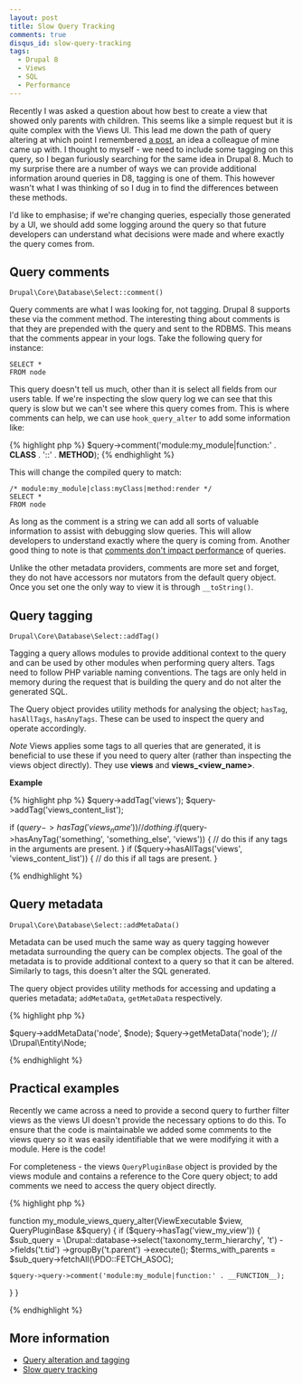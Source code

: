 ```yaml
---
layout: post
title: Slow Query Tracking
comments: true
disqus_id: slow-query-tracking
tags:
  - Drupal 8
  - Views
  - SQL
  - Performance
---
```


Recently I was asked a question about how best to create a view that showed only parents with children. This seems like a simple request but it is quite complex with the Views UI. This lead me down the path of query altering at which point I remembered [a post](https://jacobbednarz.com/posts/tracking-sql-queries), an idea a colleague of mine came up with. I thought to myself - we need to include some tagging on this query, so I began furiously searching for the same idea in Drupal 8. Much to my surprise there are a number of ways we can provide additional information around queries in D8, tagging is one of them. This however wasn't what I was thinking of so I dug in to find the differences between these methods.

I'd like to emphasise; if we're changing queries, especially those generated by a UI, we should add some logging around the query so that future developers can understand what decisions were made and where exactly the query comes from.

## Query comments

```
Drupal\Core\Database\Select::comment()
```

Query comments are what I was looking for, not tagging. Drupal 8 supports these via the comment method. The interesting thing about comments is that they are prepended with the query and sent to the RDBMS. This means that the comments appear in your logs. Take the following query for instance:

```
SELECT *
FROM node
```

This query doesn't tell us much, other than it is select all fields from our users table. If we're inspecting the slow query log we can see that this query is slow but we can't see where this query comes from. This is where comments can help, we can use `hook_query_alter` to add some information like:

{% highlight php %}
$query->comment('module:my_module|function:' . __CLASS__ . '::' . __METHOD__);
{% endhighlight %}

This will change the compiled query to match:

```
/* module:my_module|class:myClass|method:render */
SELECT *
FROM node
```

As long as the comment is a string we can add all sorts of valuable information to assist with debugging slow queries. This will allow developers to understand exactly where the query is coming from. Another good thing to note is that [comments don't impact performance](https://sqlperformance.com/2016/11/sql-performance/comments-hamper-performance) of queries.

Unlike the other metadata providers, comments are more set and forget, they do not have accessors nor mutators from the default query object. Once you set one the only way to view it is through `__toString()`.

## Query tagging

```
Drupal\Core\Database\Select::addTag()
```

Tagging a query allows modules to provide additional context to the query and can be used by other modules when performing query alters. Tags need to follow PHP variable naming conventions. The tags are only held in memory during the request that is building the query and do not alter the generated SQL.

The Query object provides utility methods for analysing the object; `hasTag`, `hasAllTags`, `hasAnyTags`. These can be used to inspect the query and operate accordingly.

*Note* Views applies some tags to all queries that are generated, it is beneficial to use these if you need to query alter (rather than inspecting the views object directly). They use **views** and **views_<view_name>**.

**Example**

{% highlight php %}
$query->addTag('views');
$query->addTag('views_content_list');

if ($query->hasTag('views_name')) {
  // do thing.
}
if ($query->hasAnyTag('something', 'something_else', 'views')) {
  // do this if any tags in the arguments are present.
}
if ($query->hasAllTags('views', 'views_content_list')) {
  // do this if all tags are present.
}

{% endhighlight %}

## Query metadata

```
Drupal\Core\Database\Select::addMetaData()
```

Metadata can be used much the same way as query tagging however metadata surrounding the query can be complex objects. The goal of the metadata is to provide additional context to a query so that it can be altered. Similarly to tags, this doesn't alter the SQL generated.

The query object provides utility methods for accessing and updating a queries metadata; `addMetaData`, `getMetaData` respectively.

{% highlight php %}

$query->addMetaData('node', $node);
$query->getMetaData('node'); // \Drupal\Entity\Node;

{% endhighlight %}

## Practical examples

Recently we came across a need to provide a second query to further filter views as the views UI doesn't provide the necessary options to do this. To ensure that the code is maintainable we added some comments to the views query so it was easily identifiable that we were modifying it with a module. Here is the code!

For completeness - the views `QueryPluginBase` object is provided by the views module and contains a reference to the Core query object; to add comments we need to access the query object directly.

{% highlight php %}

function my_module_views_query_alter(ViewExecutable $view, QueryPluginBase &$query) {
  if ($query->hasTag('view_my_view')) {
    $sub_query = \Drupal::database->select('taxonomy_term_hierarchy', 't')
      ->fields('t.tid')
      ->groupBy('t.parent')
      ->execute();
    $terms_with_parents = $sub_query->fetchAll(\PDO::FETCH_ASOC);

    $query->query->comment('module:my_module|function:' . __FUNCTION__);
  }
}

{% endhighlight %}

## More information

- [Query alteration and tagging](https://www.drupal.org/docs/7/api/database-api/dynamic-queries/query-alteration-tagging)
- [Slow query tracking](https://jacobbednarz.com/posts/tracking-sql-queries)
